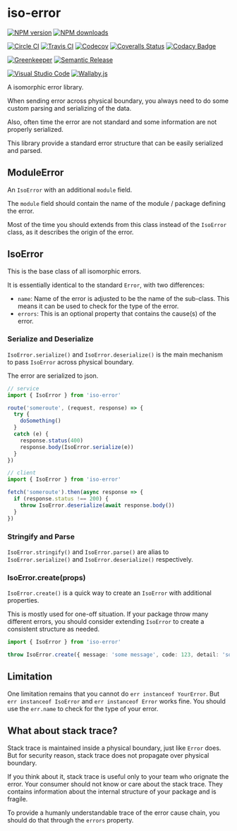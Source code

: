 # iso-error

[![NPM version][npm-image]][npm-url]
[![NPM downloads][downloads-image]][downloads-url]

[![Circle CI][circleci-image]][circleci-url]
[![Travis CI][travis-image]][travis-url]
[![Codecov][codecov-image]][codecov-url]
[![Coveralls Status][coveralls-image]][coveralls-url]
[![Codacy Badge][codacy-image]][codacy-url]

[![Greenkeeper][greenkeeper-image]][greenkeeper-url]
[![Semantic Release][semantic-release-image]][semantic-release-url]

[![Visual Studio Code][vscode-image]][vscode-url]
[![Wallaby.js][wallaby-image]][wallaby-url]

A isomorphic error library.

When sending error across physical boundary,
you always need to do some custom parsing and serializing of the data.

Also, often time the error are not standard and some information are not properly serialized.

This library provide a standard error structure that can be easily serialized and parsed.

## ModuleError

An `IsoError` with an additional `module` field.

The `module` field should contain the name of the module / package defining the error.

Most of the time you should extends from this class instead of the `IsoError` class,
as it describes the origin of the error.

## IsoError

This is the base class of all isomorphic errors.

It is essentially identical to the standard `Error`, with two differences:

- `name`: Name of the error is adjusted to be the name of the sub-class.
  This means it can be used to check for the type of the error.
- `errors`: This is an optional property that contains the cause(s) of the error.

### Serialize and Deserialize

`IsoError.serialize()` and `IsoError.deserialize()` is the main mechanism to pass `IsoError` across physical boundary.

The error are serialized to json.

```ts
// service
import { IsoError } from 'iso-error'

route('someroute', (request, response) => {
  try {
    doSomething()
  }
  catch (e) {
    response.status(400)
    response.body(IsoError.serialize(e))
  }
})

// client
import { IsoError } from 'iso-error'

fetch('someroute').then(async response => {
  if (response.status !== 200) {
    throw IsoError.deserialize(await response.body())
  }
})
```

### Stringify and Parse

`IsoError.stringify()` and `IsoError.parse()` are alias to `IsoError.serialize()` and `IsoError.deserialize()` respectively.

### IsoError.create(props)

`IsoError.create()` is a quick way to create an `IsoError` with additional properties.

This is mostly used for one-off situation.
If your package throw many different errors,
you should consider extending `IsoError` to create a consistent structure as needed.

```ts
import { IsoError } from 'iso-error'

throw IsoError.create({ message: 'some message', code: 123, detail: 'some more detail' })
```

## Limitation

One limitation remains that you cannot do `err instanceof YourError`.
But `err instanceof IsoError` and `err instanceof Error` works fine.
You should use the `err.name` to check for the type of your error.

## What about stack trace?

Stack trace is maintained inside a physical boundary, just like `Error` does.
But for security reason, stack trace does not propagate over physical boundary.

If you think about it, stack trace is useful only to your team who orignate the error.
Your consumer should not know or care about the stack trace.
They contains information about the internal structure of your package and is fragile.

To provide a humanly understandable trace of the error cause chain,
you should do that through the `errors` property.

[circleci-image]: https://circleci.com/gh/unional/iso-error/tree/master.svg?style=shield
[circleci-url]: https://circleci.com/gh/unional/iso-error/tree/master
[codacy-image]: https://api.codacy.com/project/badge/Grade/569e678c65cf4481a172aaeb83b41aef
[codacy-url]: https://www.codacy.com/app/homawong/iso-error?utm_source=github.com&amp;utm_medium=referral&amp;utm_content=unional/iso-error&amp;utm_campaign=Badge_Grade
[codecov-image]: https://codecov.io/gh/unional/iso-error/branch/master/graph/badge.svg
[codecov-url]: https://codecov.io/gh/unional/iso-error
[coveralls-image]: https://coveralls.io/repos/github/unional/iso-error/badge.svg
[coveralls-url]: https://coveralls.io/github/unional/iso-error
[downloads-image]: https://img.shields.io/npm/dm/iso-error.svg?style=flat
[downloads-url]: https://npmjs.org/package/iso-error
[greenkeeper-image]: https://badges.greenkeeper.io/unional/iso-error.svg
[greenkeeper-url]: https://greenkeeper.io/
[npm-image]: https://img.shields.io/npm/v/iso-error.svg?style=flat
[npm-url]: https://npmjs.org/package/iso-error
[semantic-release-image]: https://img.shields.io/badge/%20%20%F0%9F%93%A6%F0%9F%9A%80-semantic--release-e10079.svg
[semantic-release-url]: https://github.com/semantic-release/semantic-release
[travis-image]: https://travis-ci.com/unional/iso-error.svg?branch=master
[travis-url]: https://travis-ci.com/unional/iso-error?branch=master
[vscode-image]: https://img.shields.io/badge/vscode-ready-green.svg
[vscode-url]: https://code.visualstudio.com/
[wallaby-image]: https://img.shields.io/badge/wallaby.js-configured-green.svg
[wallaby-url]: https://wallabyjs.com

